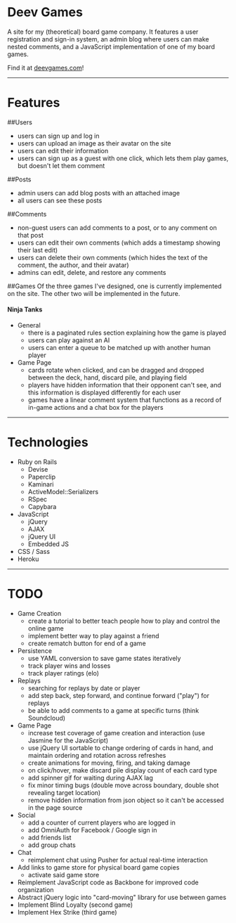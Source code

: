 Deev Games
===

A site for my (theoretical) board game company. It features a user registration and sign-in system, an admin blog where users can make nested comments, and a JavaScript implementation of one of my board games.

Find it at [deevgames.com](http://www.deevgames.com)!

---

Features
===
##Users

* users can sign up and log in
* users can upload an image as their avatar on the site
* users can edit their information
* users can sign up as a guest with one click, which lets them play games, but doesn't let them comment

##Posts
* admin users can add blog posts with an attached image
* all users can see these posts

##Comments
* non-guest users can add comments to a post, or to any comment on that post
* users can edit their own comments (which adds a timestamp showing their last edit)
* users can delete their own comments (which hides the text of the comment, the author, and their avatar)
* admins can edit, delete, and restore any comments

##Games
Of the three games I've designed, one is currently implemented on the site. The other two will be implemented in the future.

#### Ninja Tanks
* General
  * there is a paginated rules section explaining how the game is played
  * users can play against an AI
  * users can enter a queue to be matched up with another human player
* Game Page
  * cards rotate when clicked, and can be dragged and dropped between the deck, hand, discard pile, and playing field
  * players have hidden information that their opponent can't see, and this information is displayed differently for each user
  * games have a linear comment system that functions as a record of in-game actions and a chat box for the players

---

Technologies
===

* Ruby on Rails
  * Devise
  * Paperclip
  * Kaminari
  * ActiveModel::Serializers
  * RSpec
  * Capybara
* JavaScript
  * jQuery
  * AJAX
  * jQuery UI
  * Embedded JS
* CSS / Sass
* Heroku

---

TODO
===

* Game Creation
  * create a tutorial to better teach people how to play and control the online game
  * implement better way to play against a friend
  * create rematch button for end of a game
* Persistence
  * use YAML conversion to save game states iteratively
  * track player wins and losses
  * track player ratings (elo)
* Replays
  * searching for replays by date or player
  * add step back, step forward, and continue forward ("play") for replays
  * be able to add comments to a game at specific turns (think Soundcloud)
* Game Page
  * increase test coverage of game creation and interaction (use Jasmine for the JavaScript)
  * use jQuery UI sortable to change ordering of cards in hand, and maintain ordering and rotation across refreshes
  * create animations for moving, firing, and taking damage
  * on click/hover, make discard pile display count of each card type
  * add spinner gif for waiting during AJAX lag
  * fix minor timing bugs (double move across boundary, double shot revealing target location)
  * remove hidden information from json object so it can't be accessed in the page source
* Social
  * add a counter of current players who are logged in
  * add OmniAuth for Facebook / Google sign in
  * add friends list
  * add group chats
* Chat
  * reimplement chat using Pusher for actual real-time interaction
* Add links to game store for physical board game copies
  * activate said game store
* Reimplement JavaScript code as Backbone for improved code organization
* Abstract jQuery logic into "card-moving" library for use between games
* Implement Blind Loyalty (second game)
* Implement Hex Strike (third game)
